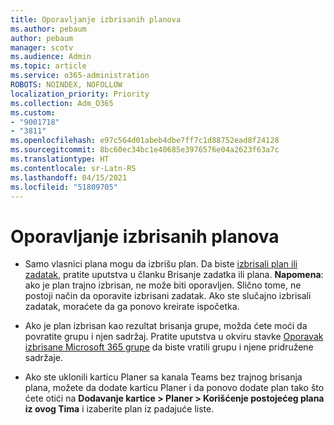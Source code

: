 ```yaml
---
title: Oporavljanje izbrisanih planova
ms.author: pebaum
author: pebaum
manager: scotv
ms.audience: Admin
ms.topic: article
ms.service: o365-administration
ROBOTS: NOINDEX, NOFOLLOW
localization_priority: Priority
ms.collection: Adm_O365
ms.custom:
- "9001718"
- "3811"
ms.openlocfilehash: e97c564d01abeb4dbe7ff7c1d88752ead8f24128
ms.sourcegitcommit: 8bc60ec34bc1e40685e3976576e04a2623f63a7c
ms.translationtype: HT
ms.contentlocale: sr-Latn-RS
ms.lasthandoff: 04/15/2021
ms.locfileid: "51809705"
---
```

# <a name="recover-deleted-plans"></a>Oporavljanje izbrisanih planova

- Samo vlasnici plana mogu da izbrišu plan. Da biste [izbrisali plan ili zadatak](https://support.microsoft.com/office/39e10e78-13f0-446d-94cd-9e562648497a.), pratite uputstva u članku Brisanje zadatka ili plana.  **Napomena**: ako je plan trajno izbrisan, ne može biti oporavljen. Slično tome, ne postoji način da oporavite izbrisani zadatak. Ako ste slučajno izbrisali zadatak, moraćete da ga ponovo kreirate ispočetka.

- Ako je plan izbrisan kao rezultat brisanja grupe, možda ćete moći da povratite grupu i njen sadržaj. Pratite uputstva u okviru stavke [Oporavak izbrisane Microsoft 365 grupe](https://docs.microsoft.com/microsoft-365/admin/create-groups/restore-deleted-group?view=o365-worldwide) da biste vratili grupu i njene pridružene sadržaje.

- Ako ste uklonili karticu Planer sa kanala Teams bez trajnog brisanja plana, možete da dodate karticu Planer i da ponovo dodate plan tako što ćete otići na **Dodavanje kartice > Planer > Korišćenje postojećeg plana iz ovog Tima** i izaberite plan iz padajuće liste.
